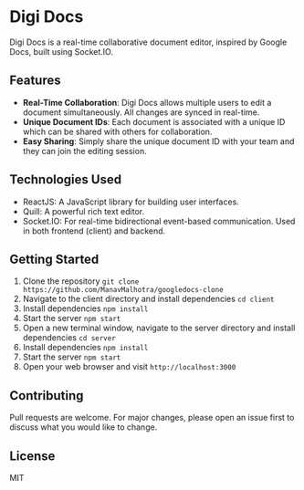 # Digi Docs

Digi Docs is a real-time collaborative document editor, inspired by Google Docs, built using Socket.IO. 

## Features

- **Real-Time Collaboration**: Digi Docs allows multiple users to edit a document simultaneously. All changes are synced in real-time.
- **Unique Document IDs**: Each document is associated with a unique ID which can be shared with others for collaboration.
- **Easy Sharing**: Simply share the unique document ID with your team and they can join the editing session.

## Technologies Used
- ReactJS: A JavaScript library for building user interfaces.
- Quill: A powerful rich text editor.
- Socket.IO: For real-time bidirectional event-based communication. Used in both frontend (client) and backend.

## Getting Started

1. Clone the repository
```git clone https://github.com/ManavMalhotra/googledocs-clone```
2. Navigate to the client directory and install dependencies
```cd client```
3. Install dependencies
```npm install```
4. Start the server
```npm start```
5. Open a new terminal window, navigate to the server directory and install dependencies
```cd server```
6. Install dependencies
```npm install```
7. Start the server
```npm start```
8. Open your web browser and visit `http://localhost:3000`

## Contributing

Pull requests are welcome. For major changes, please open an issue first to discuss what you would like to change.

## License

MIT
